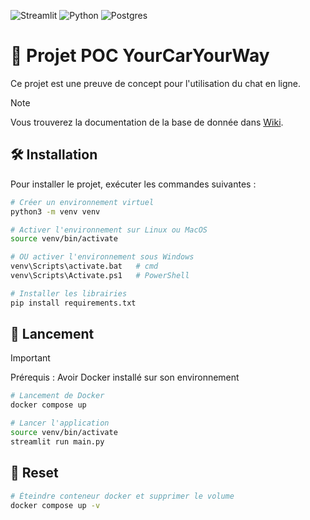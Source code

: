 ![Streamlit](https://img.shields.io/badge/Streamlit-%23FE4B4B.svg?style=for-the-badge&logo=streamlit&logoColor=white)
![Python](https://img.shields.io/badge/python-3670A0?style=for-the-badge&logo=python&logoColor=ffdd54)
![Postgres](https://img.shields.io/badge/postgres-%23316192.svg?style=for-the-badge&logo=postgresql&logoColor=white)

# 🚗 Projet POC YourCarYourWay

Ce projet est une preuve de concept pour l'utilisation du chat en ligne.

> [!NOTE]
> Vous trouverez la documentation de la base de donnée dans [Wiki](https://github.com/Tom-DevWeb/OC-DA_Angular_Java-P13_YourCarYourWay/wiki).


## 🛠️ Installation

Pour installer le projet, exécuter les commandes suivantes :

```bash
# Créer un environnement virtuel
python3 -m venv venv

# Activer l'environnement sur Linux ou MacOS
source venv/bin/activate

# OU activer l'environnement sous Windows
venv\Scripts\activate.bat   # cmd
venv\Scripts\Activate.ps1   # PowerShell

# Installer les librairies
pip install requirements.txt
```

## 🚀 Lancement

> [!IMPORTANT]
> Prérequis :
> Avoir Docker installé sur son environnement

```bash
# Lancement de Docker
docker compose up
```

```bash
# Lancer l'application
source venv/bin/activate
streamlit run main.py
```

## 🚮 Reset

```bash
# Éteindre conteneur docker et supprimer le volume
docker compose up -v
```